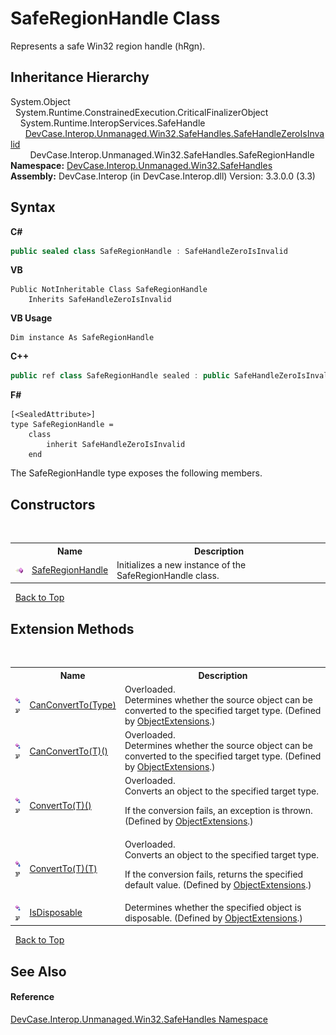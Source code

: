# SafeRegionHandle Class
 

Represents a safe Win32 region handle (hRgn).


## Inheritance Hierarchy
System.Object<br />&nbsp;&nbsp;System.Runtime.ConstrainedExecution.CriticalFinalizerObject<br />&nbsp;&nbsp;&nbsp;&nbsp;System.Runtime.InteropServices.SafeHandle<br />&nbsp;&nbsp;&nbsp;&nbsp;&nbsp;&nbsp;<a href="T_DevCase_Interop_Unmanaged_Win32_SafeHandles_SafeHandleZeroIsInvalid">DevCase.Interop.Unmanaged.Win32.SafeHandles.SafeHandleZeroIsInvalid</a><br />&nbsp;&nbsp;&nbsp;&nbsp;&nbsp;&nbsp;&nbsp;&nbsp;DevCase.Interop.Unmanaged.Win32.SafeHandles.SafeRegionHandle<br />
**Namespace:**&nbsp;<a href="N_DevCase_Interop_Unmanaged_Win32_SafeHandles">DevCase.Interop.Unmanaged.Win32.SafeHandles</a><br />**Assembly:**&nbsp;DevCase.Interop (in DevCase.Interop.dll) Version: 3.3.0.0 (3.3)

## Syntax

**C#**<br />
``` C#
public sealed class SafeRegionHandle : SafeHandleZeroIsInvalid
```

**VB**<br />
``` VB
Public NotInheritable Class SafeRegionHandle
	Inherits SafeHandleZeroIsInvalid
```

**VB Usage**<br />
``` VB Usage
Dim instance As SafeRegionHandle
```

**C++**<br />
``` C++
public ref class SafeRegionHandle sealed : public SafeHandleZeroIsInvalid
```

**F#**<br />
``` F#
[<SealedAttribute>]
type SafeRegionHandle =  
    class
        inherit SafeHandleZeroIsInvalid
    end
```

The SafeRegionHandle type exposes the following members.


## Constructors
&nbsp;<table><tr><th></th><th>Name</th><th>Description</th></tr><tr><td>![Public method](media/pubmethod.gif "Public method")</td><td><a href="M_DevCase_Interop_Unmanaged_Win32_SafeHandles_SafeRegionHandle__ctor">SafeRegionHandle</a></td><td>
Initializes a new instance of the SafeRegionHandle class.</td></tr></table>&nbsp;
<a href="#saferegionhandle-class">Back to Top</a>

## Extension Methods
&nbsp;<table><tr><th></th><th>Name</th><th>Description</th></tr><tr><td>![Public Extension Method](media/pubextension.gif "Public Extension Method")![Code example](media/CodeExample.png "Code example")</td><td><a href="M_DevCase_Core_Extensions_Object_ObjectExtensions_CanConvertTo">CanConvertTo(Type)</a></td><td>Overloaded.  
Determines whether the source object can be converted to the specified target type.
 (Defined by <a href="T_DevCase_Core_Extensions_Object_ObjectExtensions">ObjectExtensions</a>.)</td></tr><tr><td>![Public Extension Method](media/pubextension.gif "Public Extension Method")![Code example](media/CodeExample.png "Code example")</td><td><a href="M_DevCase_Core_Extensions_Object_ObjectExtensions_CanConvertTo__1">CanConvertTo(T)()</a></td><td>Overloaded.  
Determines whether the source object can be converted to the specified target type.
 (Defined by <a href="T_DevCase_Core_Extensions_Object_ObjectExtensions">ObjectExtensions</a>.)</td></tr><tr><td>![Public Extension Method](media/pubextension.gif "Public Extension Method")![Code example](media/CodeExample.png "Code example")</td><td><a href="M_DevCase_Core_Extensions_Object_ObjectExtensions_ConvertTo__1">ConvertTo(T)()</a></td><td>Overloaded.  
Converts an object to the specified target type. 

 If the conversion fails, an exception is thrown.
 (Defined by <a href="T_DevCase_Core_Extensions_Object_ObjectExtensions">ObjectExtensions</a>.)</td></tr><tr><td>![Public Extension Method](media/pubextension.gif "Public Extension Method")![Code example](media/CodeExample.png "Code example")</td><td><a href="M_DevCase_Core_Extensions_Object_ObjectExtensions_ConvertTo__1_1">ConvertTo(T)(T)</a></td><td>Overloaded.  
Converts an object to the specified target type. 

 If the conversion fails, returns the specified default value.
 (Defined by <a href="T_DevCase_Core_Extensions_Object_ObjectExtensions">ObjectExtensions</a>.)</td></tr><tr><td>![Public Extension Method](media/pubextension.gif "Public Extension Method")![Code example](media/CodeExample.png "Code example")</td><td><a href="M_DevCase_Core_Extensions_Object_ObjectExtensions_IsDisposable">IsDisposable</a></td><td>
Determines whether the specified object is disposable.
 (Defined by <a href="T_DevCase_Core_Extensions_Object_ObjectExtensions">ObjectExtensions</a>.)</td></tr></table>&nbsp;
<a href="#saferegionhandle-class">Back to Top</a>

## See Also


#### Reference
<a href="N_DevCase_Interop_Unmanaged_Win32_SafeHandles">DevCase.Interop.Unmanaged.Win32.SafeHandles Namespace</a><br />